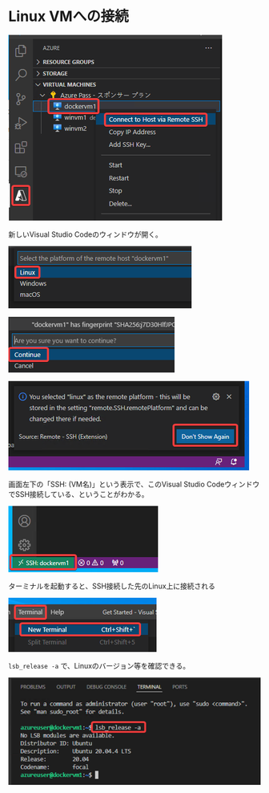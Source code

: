 # Linux VMへの接続

![](images/ss-2022-04-05-21-31-15.png)

新しいVisual Studio Codeのウィンドウが開く。

![](images/ss-2022-04-05-21-31-54.png)

![](images/ss-2022-04-05-21-32-32.png)

![](images/ss-2022-04-05-21-33-22.png)

画面左下の「SSH: (VM名)」という表示で、このVisual Studio CodeウィンドウでSSH接続している、ということがわかる。

![](images/ss-2022-04-05-21-33-54.png)

ターミナルを起動すると、SSH接続した先のLinux上に接続される

![](images/ss-2022-04-05-21-35-02.png)

`lsb_release -a` で、Linuxのバージョン等を確認できる。

![](images/ss-2022-04-05-21-35-48.png)
